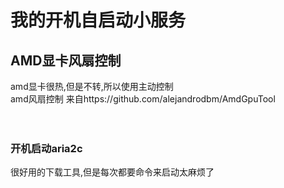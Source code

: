# 我的开机自启动小服务
## AMD显卡风扇控制
amd显卡很热,但是不转,所以使用主动控制<br>
amd风扇控制 来自https://github.com/alejandrodbm/AmdGpuTool<br>
<br>
<br>
### 开机启动aria2c
很好用的下载工具,但是每次都要命令来启动太麻烦了<br>
